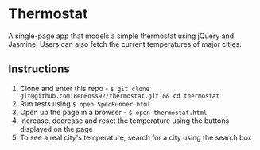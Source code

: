 # Thermostat

A single-page app that models a simple thermostat using jQuery and Jasmine. Users can also fetch the current temperatures of major cities.

## Instructions

1. Clone and enter this repo - `$ git clone git@github.com:BenRoss92/thermostat.git && cd thermostat`
2. Run tests using `$ open SpecRunner.html`
3. Open up the page in a browser - `$ open thermostat.html`
4. Increase, decrease and reset the temperature using the buttons displayed on the page
5. To see a real city's temperature, search for a city using the search box
